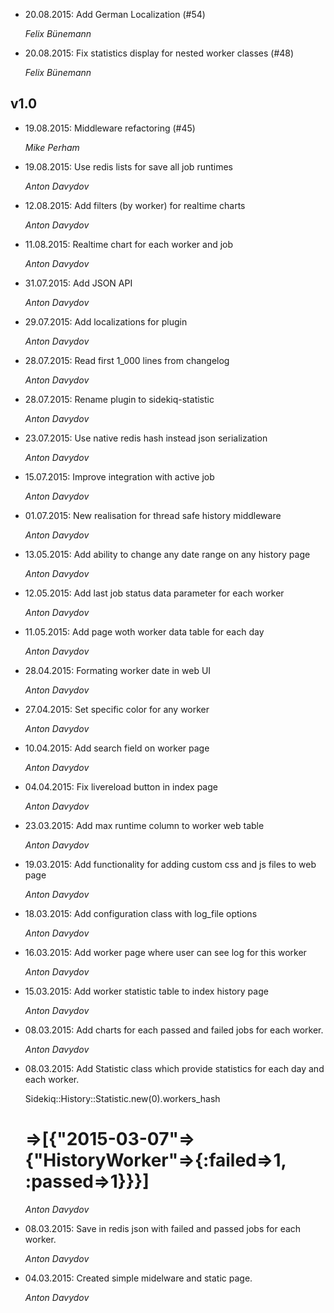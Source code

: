 * 20.08.2015: Add German Localization (#54)

  *Felix Bünemann*

* 20.08.2015: Fix statistics display for nested worker classes (#48)

  *Felix Bünemann*

## v1.0
* 19.08.2015: Middleware refactoring (#45)

  *Mike Perham*
* 19.08.2015: Use redis lists for save all job runtimes

  *Anton Davydov*
* 12.08.2015: Add filters (by worker) for realtime charts

  *Anton Davydov*
* 11.08.2015: Realtime chart for each worker and job

  *Anton Davydov*
* 31.07.2015: Add JSON API

  *Anton Davydov*
* 29.07.2015: Add localizations for plugin

  *Anton Davydov*
* 28.07.2015: Read first 1_000 lines from changelog

  *Anton Davydov*
* 28.07.2015: Rename plugin to sidekiq-statistic

  *Anton Davydov*
* 23.07.2015: Use native redis hash instead json serialization

  *Anton Davydov*
* 15.07.2015: Improve integration with active job

  *Anton Davydov*
* 01.07.2015: New realisation for thread safe history middleware

  *Anton Davydov*
* 13.05.2015: Add ability to change any date range on any history page

  *Anton Davydov*
* 12.05.2015: Add last job status data parameter for each worker

  *Anton Davydov*
* 11.05.2015: Add page woth worker data table for each day

  *Anton Davydov*
* 28.04.2015: Formating worker date in web UI

  *Anton Davydov*
* 27.04.2015: Set specific color for any worker

  *Anton Davydov*
* 10.04.2015: Add search field on worker page

  *Anton Davydov*
* 04.04.2015: Fix livereload button in index page

  *Anton Davydov*
* 23.03.2015: Add max runtime column to worker web table

  *Anton Davydov*
* 19.03.2015: Add functionality for adding custom css and js files to web page

  *Anton Davydov*
* 18.03.2015: Add configuration class with log_file options

  *Anton Davydov*
* 16.03.2015: Add worker page where user can see log for this worker

  *Anton Davydov*
* 15.03.2015: Add worker statistic table to index history page

  *Anton Davydov*
* 08.03.2015: Add charts for each passed and failed jobs for each worker.

  *Anton Davydov*
* 08.03.2015: Add Statistic class which provide statistics
              for each day and each worker.

  Sidekiq::History::Statistic.new(0).workers_hash
  # =>[{"2015-03-07"=>{"HistoryWorker"=>{:failed=>1, :passed=>1}}}]

  *Anton Davydov*
* 08.03.2015: Save in redis json with failed and passed jobs for each worker.

  *Anton Davydov*
* 04.03.2015: Created simple midelware and static page.

  *Anton Davydov*

